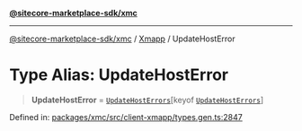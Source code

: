 [**@sitecore-marketplace-sdk/xmc**](../../../../README.md)

***

[@sitecore-marketplace-sdk/xmc](../../../../README.md) / [Xmapp](../README.md) / UpdateHostError

# Type Alias: UpdateHostError

> **UpdateHostError** = [`UpdateHostErrors`](UpdateHostErrors.md)\[keyof [`UpdateHostErrors`](UpdateHostErrors.md)\]

Defined in: [packages/xmc/src/client-xmapp/types.gen.ts:2847](https://github.com/Sitecore/marketplace-sdk/blob/main/packages/xmc/src/client-xmapp/types.gen.ts#L2847)
